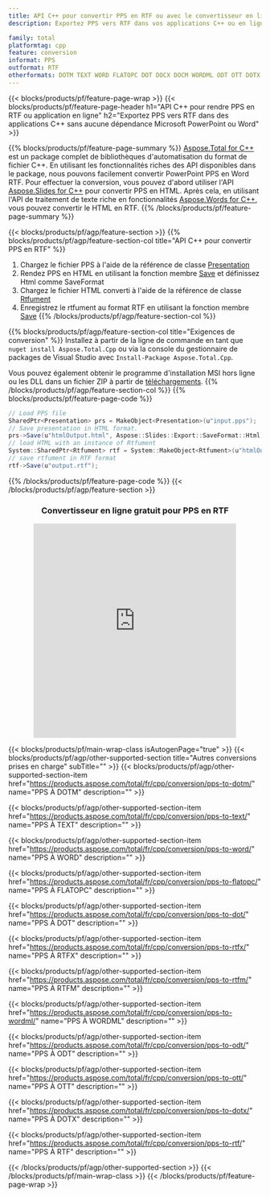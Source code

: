 ```yaml
---
title: API C++ pour convertir PPS en RTF ou avec le convertisseur en ligne gratuit
description: Exportez PPS vers RTF dans vos applications C++ ou en ligne. Testez rapidement le convertisseur en ligne POT vers CSV gratuit avant d'intégrer le code.

family: total
platformtag: cpp
feature: conversion
informat: PPS
outformat: RTF
otherformats: DOTM TEXT WORD FLATOPC DOT DOCX DOCM WORDML ODT OTT DOTX DOC
---
```

{{< blocks/products/pf/feature-page-wrap >}}
{{< blocks/products/pf/feature-page-header h1="API C++ pour rendre PPS en RTF ou application en ligne" h2="Exportez PPS vers RTF dans des applications C++ sans aucune dépendance Microsoft PowerPoint ou Word" >}}

{{% blocks/products/pf/feature-page-summary %}}
[Aspose.Total for C++](https://products.aspose.com/total/cpp/) est un package complet de bibliothèques d'automatisation du format de fichier C++. En utilisant les fonctionnalités riches des API disponibles dans le package, nous pouvons facilement convertir PowerPoint PPS en Word RTF. Pour effectuer la conversion, vous pouvez d'abord utiliser l'API [Aspose.Slides for C++](https://products.aspose.com/slides/cpp/) pour convertir PPS en HTML. Après cela, en utilisant l'API de traitement de texte riche en fonctionnalités [Aspose.Words for C++](https://products.aspose.com/words/cpp/), vous pouvez convertir le HTML en RTF. 
{{% /blocks/products/pf/feature-page-summary  %}}

{{< blocks/products/pf/agp/feature-section >}}
{{% blocks/products/pf/agp/feature-section-col title="API C++ pour convertir PPS en RTF" %}}
1. Chargez le fichier PPS à l'aide de la référence de classe [Presentation](https://reference.aspose.com/slides/cpp/class/aspose.slides.presentation)
2. Rendez PPS en HTML en utilisant la fonction membre [Save](https://reference.aspose.com/slides/cpp/class/aspose.slides.presentation#afcd59ec697bf05c10f78c3869de2ec9e) et définissez Html comme SaveFormat
3. Chargez le fichier HTML converti à l'aide de la référence de classe [Rtfument](https://reference.aspose.com/words/cpp/class/aspose.words.rtfument)
4. Enregistrez le rtfument au format RTF en utilisant la fonction membre [Save](https://reference.aspose.com/words/cpp/class/aspose.words.rtfument#save_string)
{{% /blocks/products/pf/agp/feature-section-col %}}

{{% blocks/products/pf/agp/feature-section-col title="Exigences de conversion" %}}
Installez à partir de la ligne de commande en tant que ```nuget install Aspose.Total.Cpp``` ou via la console du gestionnaire de packages de Visual Studio avec ```Install-Package Aspose.Total.Cpp```.

Vous pouvez également obtenir le programme d'installation MSI hors ligne ou les DLL dans un fichier ZIP à partir de [téléchargements](https://releases.aspose.com/total/cpp).
{{% /blocks/products/pf/agp/feature-section-col %}}
{{% blocks/products/pf/feature-page-code %}}
```cs
// Load PPS file
SharedPtr<Presentation> prs = MakeObject<Presentation>(u"input.pps");
// Save presentation in HTML format.
prs->Save(u"htmlOutput.html", Aspose::Slides::Export::SaveFormat::Html);
// load HTML with an instance of Rtfument
System::SharedPtr<Rtfument> rtf = System::MakeObject<Rtfument>(u"htmlOutput.html");
// save rtfument in RTF format
rtf->Save(u"output.rtf"); 
```

{{% /blocks/products/pf/feature-page-code %}}
{{< /blocks/products/pf/agp/feature-section >}}
<div class="container-fluid agp-content bg-white aboutfile box-1 vh100 section nopbtm">
<div class=container>
<div class=row>
<div class="demobox tc col-md-12 padding-0" align="center">

<h3>Convertisseur en ligne gratuit pour PPS en RTF</h3>

<iframe style="border: none; height: 426px;" scrolling="no" src="https://total-conversion-app-65z5r2lp.qa.k8s.dynabic.com/?to=rtf&from=pps" id="child-iframe" width="80%"></iframe>

</div></div>
</div></div>

{{< blocks/products/pf/main-wrap-class isAutogenPage="true" >}}
{{< blocks/products/pf/agp/other-supported-section title="Autres conversions prises en charge" subTitle="" >}}
{{< blocks/products/pf/agp/other-supported-section-item href="https://products.aspose.com/total/fr/cpp/conversion/pps-to-dotm/" name="PPS À DOTM" description="" >}}

{{< blocks/products/pf/agp/other-supported-section-item href="https://products.aspose.com/total/fr/cpp/conversion/pps-to-text/" name="PPS À TEXT" description="" >}}

{{< blocks/products/pf/agp/other-supported-section-item href="https://products.aspose.com/total/fr/cpp/conversion/pps-to-word/" name="PPS À WORD" description="" >}}

{{< blocks/products/pf/agp/other-supported-section-item href="https://products.aspose.com/total/fr/cpp/conversion/pps-to-flatopc/" name="PPS À FLATOPC" description="" >}}

{{< blocks/products/pf/agp/other-supported-section-item href="https://products.aspose.com/total/fr/cpp/conversion/pps-to-dot/" name="PPS À DOT" description="" >}}

{{< blocks/products/pf/agp/other-supported-section-item href="https://products.aspose.com/total/fr/cpp/conversion/pps-to-rtfx/" name="PPS À RTFX" description="" >}}

{{< blocks/products/pf/agp/other-supported-section-item href="https://products.aspose.com/total/fr/cpp/conversion/pps-to-rtfm/" name="PPS À RTFM" description="" >}}

{{< blocks/products/pf/agp/other-supported-section-item href="https://products.aspose.com/total/fr/cpp/conversion/pps-to-wordml/" name="PPS À WORDML" description="" >}}

{{< blocks/products/pf/agp/other-supported-section-item href="https://products.aspose.com/total/fr/cpp/conversion/pps-to-odt/" name="PPS À ODT" description="" >}}

{{< blocks/products/pf/agp/other-supported-section-item href="https://products.aspose.com/total/fr/cpp/conversion/pps-to-ott/" name="PPS À OTT" description="" >}}

{{< blocks/products/pf/agp/other-supported-section-item href="https://products.aspose.com/total/fr/cpp/conversion/pps-to-dotx/" name="PPS À DOTX" description="" >}}

{{< blocks/products/pf/agp/other-supported-section-item href="https://products.aspose.com/total/fr/cpp/conversion/pps-to-rtf/" name="PPS À RTF" description="" >}}


{{< /blocks/products/pf/agp/other-supported-section >}}
{{< /blocks/products/pf/main-wrap-class >}}
{{< /blocks/products/pf/feature-page-wrap >}}